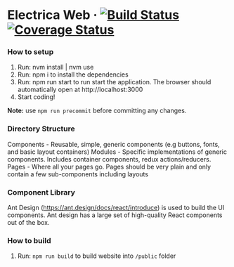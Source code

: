 # Electrica Web &middot; [![Build Status](https://travis-ci.com/electricaio/web.svg?token=FMUmapqayPyMpo7S8j31&branch=master)](https://travis-ci.com/electricaio/web) [![Coverage Status](https://coveralls.io/repos/github/electricaio/web/badge.svg?branch=travis&t=PqO7AE)](https://coveralls.io/github/electricaio/web?branch=travis)

### How to setup

1. Run: nvm install | nvm use
1. Run: npm i to install the dependencies
1. Run: npm run start to run start the application. The browser should automatically open at http://localhost:3000
1. Start coding!

**Note:** use `npm run precommit` before committing any changes. 

### Directory Structure

Components - Reusable, simple, generic components (e.g buttons, fonts, and basic layout containers)
Modules - Specific implementations of generic components. Includes container components, redux actions/reducers.
Pages - Where all your pages go. Pages should be very plain and only contain a few sub-components including layouts

### Component Library

Ant Design (https://ant.design/docs/react/introduce) is used to build the UI components. Ant design has a large set of high-quality React components out of the box.


### How to build

1.  Run: `npm run build` to build website into `/public` folder